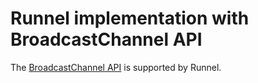 # Runnel implementation with BroadcastChannel API

The [BroadcastChannel API](https://developer.mozilla.org/en-US/docs/Web/API/BroadcastChannel) is supported by Runnel.
